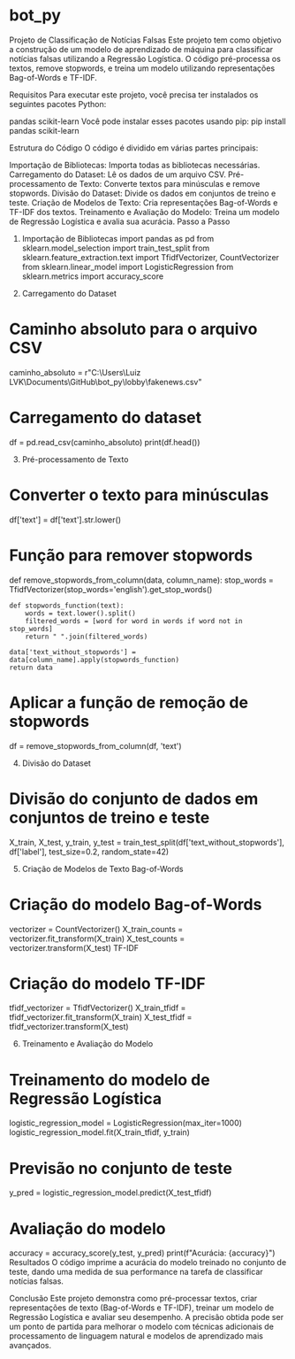# bot_py
Projeto de Classificação de Notícias Falsas
Este projeto tem como objetivo a construção de um modelo de aprendizado de máquina para classificar notícias falsas utilizando a Regressão Logística. O código pré-processa os textos, remove stopwords, e treina um modelo utilizando representações Bag-of-Words e TF-IDF.

Requisitos
Para executar este projeto, você precisa ter instalados os seguintes pacotes Python:

pandas
scikit-learn
Você pode instalar esses pacotes usando pip:
   pip install pandas scikit-learn

Estrutura do Código
O código é dividido em várias partes principais:

Importação de Bibliotecas: Importa todas as bibliotecas necessárias.
Carregamento do Dataset: Lê os dados de um arquivo CSV.
Pré-processamento de Texto: Converte textos para minúsculas e remove stopwords.
Divisão do Dataset: Divide os dados em conjuntos de treino e teste.
Criação de Modelos de Texto: Cria representações Bag-of-Words e TF-IDF dos textos.
Treinamento e Avaliação do Modelo: Treina um modelo de Regressão Logística e avalia sua acurácia.
Passo a Passo
1. Importação de Bibliotecas
    import pandas as pd
    from sklearn.model_selection import train_test_split
    from sklearn.feature_extraction.text import TfidfVectorizer, CountVectorizer
    from sklearn.linear_model import LogisticRegression
    from sklearn.metrics import accuracy_score

2. Carregamento do Dataset
  # Caminho absoluto para o arquivo CSV
  caminho_absoluto = r"C:\Users\Luiz LVK\Documents\GitHub\bot_py\lobby\fakenews.csv"

  # Carregamento do dataset
  df = pd.read_csv(caminho_absoluto)
  print(df.head())

3. Pré-processamento de Texto

  # Converter o texto para minúsculas
  df['text'] = df['text'].str.lower()

# Função para remover stopwords
  def remove_stopwords_from_column(data, column_name):
    stop_words = TfidfVectorizer(stop_words='english').get_stop_words()
    
    def stopwords_function(text):
        words = text.lower().split()
        filtered_words = [word for word in words if word not in stop_words]
        return " ".join(filtered_words)

    data['text_without_stopwords'] = data[column_name].apply(stopwords_function)
    return data

# Aplicar a função de remoção de stopwords
df = remove_stopwords_from_column(df, 'text')

4. Divisão do Dataset
  # Divisão do conjunto de dados em conjuntos de treino e teste
  X_train, X_test, y_train, y_test = train_test_split(df['text_without_stopwords'], df['label'], test_size=0.2, random_state=42)

5. Criação de Modelos de Texto
Bag-of-Words
 # Criação do modelo Bag-of-Words
  vectorizer = CountVectorizer()
  X_train_counts = vectorizer.fit_transform(X_train)
  X_test_counts = vectorizer.transform(X_test)
  TF-IDF

# Criação do modelo TF-IDF
  tfidf_vectorizer = TfidfVectorizer()
  X_train_tfidf = tfidf_vectorizer.fit_transform(X_train)
  X_test_tfidf = tfidf_vectorizer.transform(X_test)

6. Treinamento e Avaliação do Modelo
# Treinamento do modelo de Regressão Logística
  logistic_regression_model = LogisticRegression(max_iter=1000)
  logistic_regression_model.fit(X_train_tfidf, y_train)

# Previsão no conjunto de teste
  y_pred = logistic_regression_model.predict(X_test_tfidf)

# Avaliação do modelo
  accuracy = accuracy_score(y_test, y_pred)
  print(f"Acurácia: {accuracy}")
  Resultados
  O código imprime a acurácia do modelo treinado no conjunto de teste, dando uma medida de sua performance na tarefa de classificar notícias falsas.

Conclusão
Este projeto demonstra como pré-processar textos, criar representações de texto (Bag-of-Words e TF-IDF), treinar um modelo de Regressão Logística e avaliar seu desempenho. A precisão obtida pode ser um ponto de partida para melhorar o modelo com técnicas adicionais de processamento de linguagem natural e modelos de aprendizado mais avançados.











